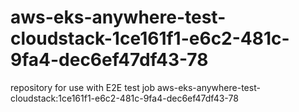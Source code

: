 # aws-eks-anywhere-test-cloudstack-1ce161f1-e6c2-481c-9fa4-dec6ef47df43-78
repository for use with E2E test job aws-eks-anywhere-test-cloudstack:1ce161f1-e6c2-481c-9fa4-dec6ef47df43-78
